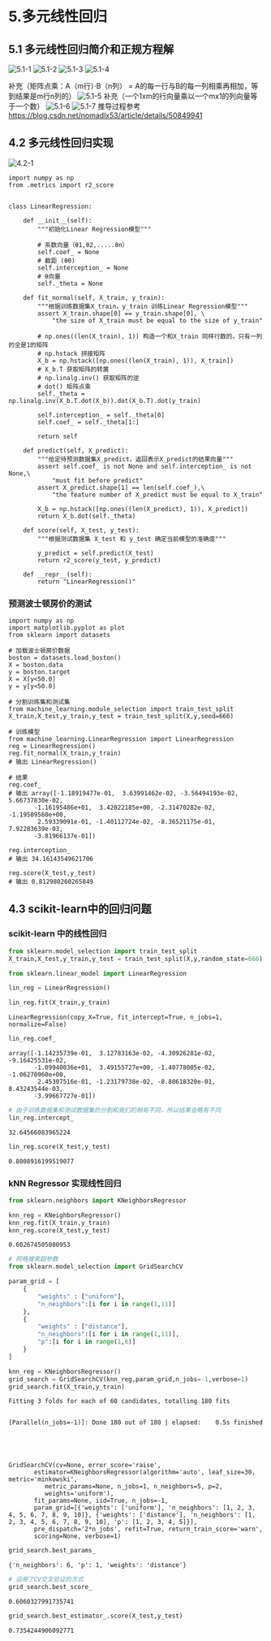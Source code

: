 # 5.多元线性回归
## 5.1 多元线性回归简介和正规方程解
![5.1-1](https://upload-images.jianshu.io/upload_images/7220971-b47942551895e623.png?imageMogr2/auto-orient/strip%7CimageView2/2/w/1240)
![5.1-2](https://upload-images.jianshu.io/upload_images/7220971-99d5435ff88ae007.png?imageMogr2/auto-orient/strip%7CimageView2/2/w/1240)
![5.1-3](https://upload-images.jianshu.io/upload_images/7220971-7dd16d69786c892a.png?imageMogr2/auto-orient/strip%7CimageView2/2/w/1240)
![5.1-4](https://upload-images.jianshu.io/upload_images/7220971-bc789f7481a29101.png?imageMogr2/auto-orient/strip%7CimageView2/2/w/1240)

补充（矩阵点乘：A（m行）·B（n列） = A的每一行与B的每一列相乘再相加，等到结果是m行n列的）
![5.1-5](https://upload-images.jianshu.io/upload_images/7220971-1e6d562cb4d08ac3.png?imageMogr2/auto-orient/strip%7CimageView2/2/w/1240)
补充（一个1xm的行向量乘以一个mx1的列向量等于一个数）
![5.1-6](https://upload-images.jianshu.io/upload_images/7220971-eaded0b058dae228.png?imageMogr2/auto-orient/strip%7CimageView2/2/w/1240)
![5.1-7](https://upload-images.jianshu.io/upload_images/7220971-4faa4437792aaa7e.png?imageMogr2/auto-orient/strip%7CimageView2/2/w/1240)
推导过程参考 https://blog.csdn.net/nomadlx53/article/details/50849941

## 4.2 多元线性回归实现
![4.2-1](https://upload-images.jianshu.io/upload_images/7220971-96238af4246f128b.png?imageMogr2/auto-orient/strip%7CimageView2/2/w/1240)
```
import numpy as np
from .metrics import r2_score


class LinearRegression:

    def __init__(self):
        """初始化Linear Regression模型"""

        # 系数向量（θ1,θ2,.....θn）
        self.coef_ = None
        # 截距 (θ0)
        self.interception_ = None
        # θ向量
        self._theta = None

    def fit_normal(self, X_train, y_train):
        """根据训练数据集X_train，y_train 训练Linear Regression模型"""
        assert X_train.shape[0] == y_train.shape[0], \
            "the size of X_train must be equal to the size of y_train"

        # np.ones((len(X_train), 1)) 构造一个和X_train 同样行数的，只有一列的全是1的矩阵
        # np.hstack 拼接矩阵
        X_b = np.hstack([np.ones((len(X_train), 1)), X_train])
        # X_b.T 获取矩阵的转置
        # np.linalg.inv() 获取矩阵的逆
        # dot() 矩阵点乘
        self._theta = np.linalg.inv(X_b.T.dot(X_b)).dot(X_b.T).dot(y_train)

        self.interception_ = self._theta[0]
        self.coef_ = self._theta[1:]

        return self

    def predict(self, X_predict):
        """给定待预测数据集X_predict，返回表示X_predict的结果向量"""
        assert self.coef_ is not None and self.interception_ is not None,\
            "must fit before predict"
        assert X_predict.shape[1] == len(self.coef_),\
            "the feature number of X_predict must be equal to X_train"

        X_b = np.hstack([np.ones((len(X_predict), 1)), X_predict])
        return X_b.dot(self._theta)

    def score(self, X_test, y_test):
        """根据测试数据集 X_test 和 y_test 确定当前模型的准确度"""

        y_predict = self.predict(X_test)
        return r2_score(y_test, y_predict)

    def __repr__(self):
        return "LinearRegression()"
```

### 预测波士顿房价的测试
```
import numpy as np
import matplotlib.pyplot as plot
from sklearn import datasets

# 加载波士顿房价数据
boston = datasets.load_boston()
X = boston.data
y = boston.target
X = X[y<50.0]
y = y[y<50.0]

# 分割训练集和测试集
from machine_learning.module_selection import train_test_split
X_train,X_test,y_train,y_test = train_test_split(X,y,seed=666)

# 训练模型
from machine_learning.LinearRegression import LinearRegression
reg = LinearRegression()
reg.fit_normal(X_train,y_train)
# 输出 LinearRegression()

# 结果
reg.coef_
# 输出 array([-1.18919477e-01,  3.63991462e-02, -3.56494193e-02,  5.66737830e-02,
       -1.16195486e+01,  3.42022185e+00, -2.31470282e-02, -1.19509560e+00,
        2.59339091e-01, -1.40112724e-02, -8.36521175e-01,  7.92283639e-03,
       -3.81966137e-01])

reg.interception_
# 输出 34.16143549621706

reg.score(X_test,y_test)
# 输出 0.812980260265849
```
## 4.3 scikit-learn中的回归问题
### scikit-learn 中的线性回归


```python
from sklearn.model_selection import train_test_split
X_train,X_test,y_train,y_test = train_test_split(X,y,random_state=666)
```


```python
from sklearn.linear_model import LinearRegression

lin_reg = LinearRegression()
```


```python
lin_reg.fit(X_train,y_train)
```




    LinearRegression(copy_X=True, fit_intercept=True, n_jobs=1, normalize=False)




```python
lin_reg.coef_
```




    array([-1.14235739e-01,  3.12783163e-02, -4.30926281e-02, -9.16425531e-02,
           -1.09940036e+01,  3.49155727e+00, -1.40778005e-02, -1.06270960e+00,
            2.45307516e-01, -1.23179738e-02, -8.80618320e-01,  8.43243544e-03,
           -3.99667727e-01])




```python
# 由于训练数据集和测试数据集的分割和我们的稍有不同，所以结果会略有不同
lin_reg.intercept_
```




    32.64566083965224




```python
lin_reg.score(X_test,y_test)
```




    0.8008916199519077



### kNN Regressor 实现线性回归


```python
from sklearn.neighbors import KNeighborsRegressor

knn_reg = KNeighborsRegressor()
knn_reg.fit(X_train,y_train)
knn_reg.score(X_test,y_test)
```




    0.602674505080953




```python
# 网格搜索超参数
from sklearn.model_selection import GridSearchCV

param_grid = [
    {
        "weights" : ["uniform"],
        "n_neighbors":[i for i in range(1,11)]
    },
    {
        "weights" : ["distance"],
        "n_neighbors":[i for i in range(1,11)],
        "p":[i for i in range(1,6)]
    }
]

knn_reg = KNeighborsRegressor()
grid_search = GridSearchCV(knn_reg,param_grid,n_jobs=-1,verbose=1)
grid_search.fit(X_train,y_train)
```

    Fitting 3 folds for each of 60 candidates, totalling 180 fits


    [Parallel(n_jobs=-1)]: Done 180 out of 180 | elapsed:    0.5s finished





    GridSearchCV(cv=None, error_score='raise',
           estimator=KNeighborsRegressor(algorithm='auto', leaf_size=30, metric='minkowski',
              metric_params=None, n_jobs=1, n_neighbors=5, p=2,
              weights='uniform'),
           fit_params=None, iid=True, n_jobs=-1,
           param_grid=[{'weights': ['uniform'], 'n_neighbors': [1, 2, 3, 4, 5, 6, 7, 8, 9, 10]}, {'weights': ['distance'], 'n_neighbors': [1, 2, 3, 4, 5, 6, 7, 8, 9, 10], 'p': [1, 2, 3, 4, 5]}],
           pre_dispatch='2*n_jobs', refit=True, return_train_score='warn',
           scoring=None, verbose=1)




```python
grid_search.best_params_
```




    {'n_neighbors': 6, 'p': 1, 'weights': 'distance'}




```python
# 运用了CV交叉验证的方式
grid_search.best_score_
```




    0.6060327991735741




```python
grid_search.best_estimator_.score(X_test,y_test)
```




    0.7354244906092771
